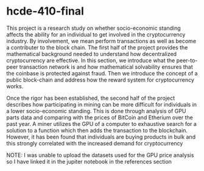# hcde-410-final

This project is a research study on whether socio-economic standing affects the ability for an individual to get involved in the cryptocurrency industry. By involvement, we mean perform transactions as well as become a contributer to the block chain. 
The first half of the project provides the mathematical background needed to understand how decentralized cryptocurrency are effective. In this section, we introduce what the peer-to-peer transaction network is and how mathematical solvability ensures that the coinbase is protected against fraud. Then we introduce the concept of a public block-chain and address how the reward system for cryptocurrency works. 

Once the rigor has been established, the second half of the project describes how participating in mining can be more difficult for individuals in a lower socio-economic standing. This is done through analysis of GPU parts data and comparing with the prices of BitCoin and Etherium over the past year. A miner utilizes the GPU of a computer to exhaustive search for a solution to a function which then adds the transaction to the blockchain. However, it has been found that individuals are buying products in bulk and this strongly correlated with the increased demand for cryptocurrency

NOTE: I was unable to upload the datasets used for the GPU price analysis so I have linked it in the jupiter notebook in the references section
